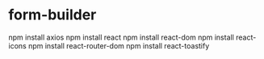 # form-builder
npm install axios
npm install react
npm install react-dom
npm install react-icons
npm install react-router-dom
npm install react-toastify
